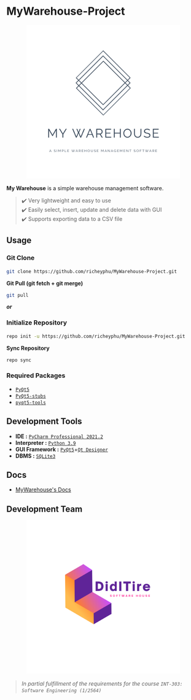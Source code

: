 # MyWarehouse-Project

<div align="center">
<img width="400" height="400" src="docs/logo/MyWarehouse-2.png" alt="My Warehouse Logo">
</div>

**My Warehouse** is a simple warehouse management software.  
> :heavy_check_mark: Very lightweight and easy to use  
> :heavy_check_mark: Easily select, insert, update and delete data with GUI  
> :heavy_check_mark: Supports exporting data to a CSV file  


## Usage

### Git Clone
```bash 
git clone https://github.com/richeyphu/MyWarehouse-Project.git
```
**Git Pull (git fetch + git merge)**
```bash 
git pull
```
***or***
### Initialize Repository
```bash
repo init -u https://github.com/richeyphu/MyWarehouse-Project.git
```
**Sync Repository**
```bash
repo sync
```


### Required Packages
- [`PyQt5`](https://pypi.org/project/PyQt5/)
- [`PyQt5-stubs`](https://pypi.org/project/PyQt5-stubs/)
- [`pyqt5-tools`](https://pypi.org/project/pyqt5-tools/)


## Development Tools
* **IDE :** [`PyCharm Professional 2021.2`](https://www.jetbrains.com/pycharm/)
* **Interpreter :** [`Python 3.9`](https://www.python.org/downloads/release/python-390/)
* **GUI Framework :** [`PyQt5`](https://pypi.org/project/PyQt5/)+[`Qt Designer`](https://build-system.fman.io/qt-designer-download)
* **DBMS :** [`SQLite3`](https://www.sqlite.org/)


## Docs
- [MyWarehouse's Docs](https://richeyphu.github.io/MyWarehouse-Project/)

## Development Team
<div align="center">
<img width="400" height="400" src="docs/logo/DidITire-1.png" alt="My Warehouse Logo">
</div>

>*In partial fulfillment of the requirements for the course `INT-303: Software Engineering (1/2564)`*
